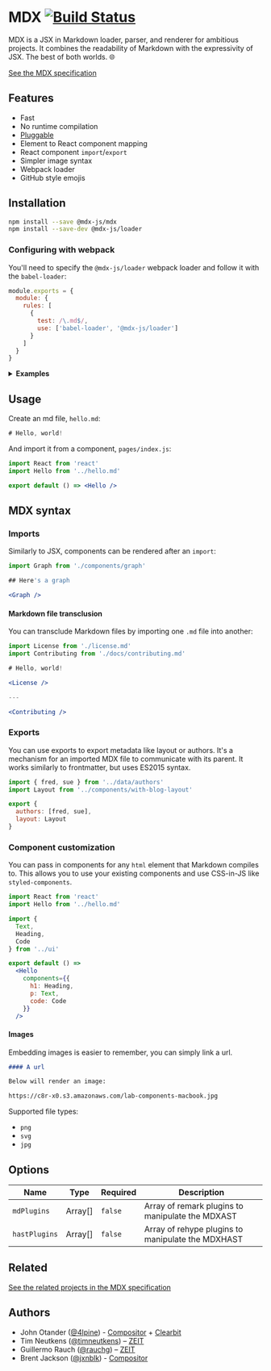 # MDX [![Build Status][build-badge]][build]

MDX is a JSX in Markdown loader, parser, and renderer for ambitious projects.
It combines the readability of Markdown with the expressivity of JSX.
The best of both worlds. :globe_with_meridians:

[See the MDX specification](https://github.com/mdx-js/specification)

## Features

- Fast
- No runtime compilation
- [Pluggable](https://github.com/remarkjs/remark/blob/master/doc/plugins.md)
- Element to React component mapping
- React component `import`/`export`
- Simpler image syntax
- Webpack loader
- GitHub style emojis

## Installation

```sh
npm install --save @mdx-js/mdx
npm install --save-dev @mdx-js/loader
```

### Configuring with webpack

You'll need to specify the `@mdx-js/loader` webpack loader and follow it with the `babel-loader`:

```js
module.exports = {
  module: {
    rules: [
      {
        test: /\.md$/,
        use: ['babel-loader', '@mdx-js/loader']
      }
    ]
  }
}
```

<p>
  <details>
    <summary><b>Examples</b></summary>
    <ul>
      <li>
        <a href="./examples/next"><code>next.js</code></a>
      </li>
      <li>
        <a href="./examples/x0"><code>x0</code></a>
      </li>
    </ul>
  </details>
</p>

## Usage

Create an md file, `hello.md`:

```jsx
# Hello, world!
```

And import it from a component, `pages/index.js`:

```jsx
import React from 'react'
import Hello from '../hello.md'

export default () => <Hello />
```

## MDX syntax

### Imports

Similarly to JSX, components can be rendered after an `import`:

```jsx
import Graph from './components/graph'

## Here's a graph

<Graph />
```

#### Markdown file transclusion

You can transclude Markdown files by importing one `.md` file into another:

```jsx
import License from './license.md'
import Contributing from './docs/contributing.md'

# Hello, world!

<License />

---

<Contributing />
```

### Exports

You can use exports to export metadata like layout or authors.
It's a mechanism for an imported MDX file to communicate with its parent.
It works similarly to frontmatter, but uses ES2015 syntax.

```js
import { fred, sue } from '../data/authors'
import Layout from '../components/with-blog-layout'

export {
  authors: [fred, sue],
  layout: Layout
}
```

### Component customization

You can pass in components for any `html` element that Markdown compiles to.
This allows you to use your existing components and use CSS-in-JS like `styled-components`.

```jsx
import React from 'react'
import Hello from '../hello.md'

import {
  Text,
  Heading,
  Code
} from '../ui'

export default () =>
  <Hello
    components={{
      h1: Heading,
      p: Text,
      code: Code
    }}
  />
```

#### Images

Embedding images is easier to remember, you can simply link a url.

```md
#### A url

Below will render an image:

https://c8r-x0.s3.amazonaws.com/lab-components-macbook.jpg
```

Supported file types:

- `png`
- `svg`
- `jpg`

## Options

Name | Type | Required | Description
---- | ---- | -------- | -----------
`mdPlugins` | Array[] | `false` | Array of remark plugins to manipulate the MDXAST
`hastPlugins` | Array[] | `false` | Array of rehype plugins to manipulate the MDXHAST

## Related

[See the related projects in the MDX specification](https://github.com/mdx-js/specification#related)

## Authors

- John Otander ([@4lpine](https://twitter.com/4lpine)) - [Compositor](https://compositor.io) + [Clearbit](https://clearbit.com)
- Tim Neutkens ([@timneutkens](https://github.com/timneutkens)) – [ZEIT](https://zeit.co)
- Guillermo Rauch ([@rauchg](https://twitter.com/rauchg)) – [ZEIT](https://zeit.co)
- Brent Jackson ([@jxnblk](https://twitter.com/jxnblk)) - [Compositor](https://compositor.io)

[build-badge]: https://img.shields.io/travis/mdx-js/mdx/master.svg?style=flat-square
[build]: https://travis-ci.org/mdx-js/mdx
